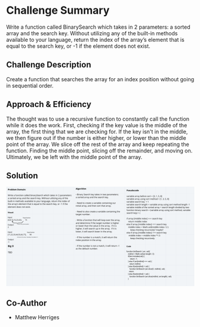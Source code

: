 # Challenge Summary
Write a function called BinarySearch which takes in 2 parameters: a sorted array and the search key. Without utilizing any of the built-in methods available to your language, return the index of the array’s element that is equal to the search key, or -1 if the element does not exist.

## Challenge Description
Create a function that searches the array for an index position without going in sequential order.   

## Approach & Efficiency
The thought was to use a recursive function to constantly call the function while it does the work.  First, checking if the key value is the middle of the array, the first thing that we are checking for.  If the key isn't in the middle, we then figure out if the number is either higher, or lower than the middle point of the array.  We slice off the rest of the array and keep repeating the function. Finding the middle point, slicing off the remainder, and moving on.  Ultimately, we be left with the middle point of the array. 

## Solution
![Code Challenge Two](codechallenge-three.png)

## Co-Author 
 - Matthew Herriges